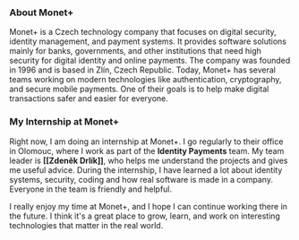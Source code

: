 ### About Monet+

Monet+ is a Czech technology company that focuses on digital security, identity management, and payment systems. It provides software solutions mainly for banks, governments, and other institutions that need high security for digital identity and online payments. The company was founded in 1996 and is based in Zlín, Czech Republic. Today, Monet+ has several teams working on modern technologies like authentication, cryptography, and secure mobile payments. One of their goals is to help make digital transactions safer and easier for everyone.

### My Internship at Monet+

Right now, I am doing an internship at Monet+. I go regularly to their office in Olomouc, where I work as part of the **Identity Payments** team. My team leader is **[[Zdeněk Drlík]]**, who helps me understand the projects and gives me useful advice. During the internship, I have learned a lot about identity systems, security, coding and how real software is made in a company. Everyone in the team is friendly and helpful.

I really enjoy my time at Monet+, and I hope I can continue working there in the future. I think it's a great place to grow, learn, and work on interesting technologies that matter in the real world.